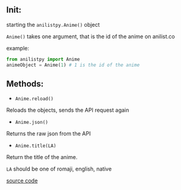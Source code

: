 ## Init:
starting the ```anilistpy.Anime()``` object

```Anime()``` takes one argument, that is the id of the anime on anilist.co

example: 
```py
from anilistpy import Anime
animeObject = Anime(1) # 1 is the id of the anime
```

## Methods:

- ```Anime.reload()```

Reloads the objects, sends the API request again

- ```Anime.json()```

Returns the raw json from the API

- ```Anime.title(LA)```

Return the title of the anime.

```LA``` should be one of romaji, english, native

[source code](https://github.com/anilistpy/anilistpy/blob/master/anilistpy/anime.py)